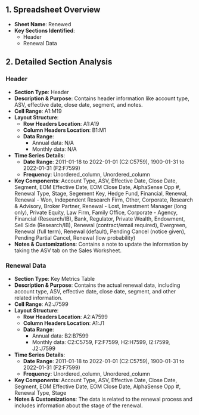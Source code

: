 ## 1. Spreadsheet Overview
- **Sheet Name**: Renewed
- **Key Sections Identified**:
    - Header
    - Renewal Data

## 2. Detailed Section Analysis

### Header
- **Section Type**: Header
- **Description & Purpose**: Contains header information like account type, ASV, effective date, close date, segment, and notes.
- **Cell Range**: A1:M19
- **Layout Structure**:
    - **Row Headers Location**: A1:A19
    - **Column Headers Location**: B1:M1
    - **Data Range**:
      - Annual data: N/A
      - Monthly data: N/A
- **Time Series Details**:
    - **Date Range**: 2011-01-18 to 2022-01-01 (C2:C5759), 1900-01-31 to 2022-01-31 (F2:F7599)
    - **Frequency**: Unordered_column, Unordered_column
- **Key Components**: Account Type, ASV, Effective Date, Close Date, Segment, EOM Effective Date, EOM Close Date, AlphaSense Opp #, Renewal Type, Stage, Segement Key, Hedge Fund, Financial, Renewal, Renewal - Won, Independent Research Firm, Other, Corporate, Research & Advisory, Broker Partner, Renewal - Lost, Investment Manager (long only), Private Equity, Law Firm, Family Office, Corporate - Agency, Financial (Research/IB), Bank, Regulator, Private Wealth, Endowment, Sell Side (Research/IB), Renewal (contract/email required), Evergreen, Renewal (full term), Renewal (default), Pending Cancel (notice given), Pending Partial Cancel, Renewal (low probability)
- **Notes & Customizations**: Contains a note to update the information by taking the ASV tab on the Sales Worksheet.

### Renewal Data
- **Section Type**: Key Metrics Table
- **Description & Purpose**: Contains the actual renewal data, including account type, ASV, effective date, close date, segment, and other related information.
- **Cell Range**: A2:J7599
- **Layout Structure**:
    - **Row Headers Location**: A2:A7599
    - **Column Headers Location**: A1:J1
    - **Data Range**:
      - Annual data: B2:B7599
      - Monthly data: C2:C5759, F2:F7599, H2:H7599, I2:I7599, J2:J7599
- **Time Series Details**:
    - **Date Range**: 2011-01-18 to 2022-01-01 (C2:C5759), 1900-01-31 to 2022-01-31 (F2:F7599)
    - **Frequency**: Unordered_column, Unordered_column
- **Key Components**: Account Type, ASV, Effective Date, Close Date, Segment, EOM Effective Date, EOM Close Date, AlphaSense Opp #, Renewal Type, Stage
- **Notes & Customizations**: The data is related to the renewal process and includes information about the stage of the renewal.
